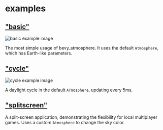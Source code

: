 # examples

## ["basic"](basic.rs)

![basic example image]("images/basic-example.png")

The most simple usage of bevy_atmosphere. It uses the default `Atmosphere`, which has Earth-like parameters.

## ["cycle"](cycle.rs)

![cycle example image]("images/cycle-example.png")

A daylight cycle in the default `ATmosphere`, updating every 5ms.

## ["splitscreen"](splitscreen.rs)



A split-screen application, demonstrating the flexibility for local multiplayer games. Uses a custom `Atmosphere` to change the sky color.
